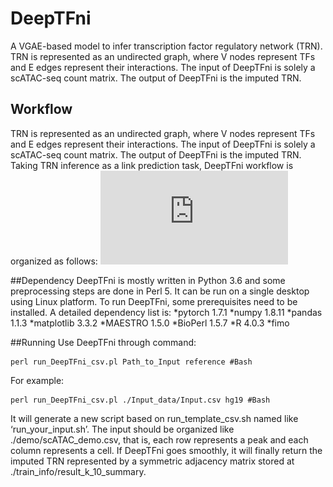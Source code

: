 # DeepTFni
A VGAE-based model to infer transcription factor regulatory network (TRN).
TRN is represented as an undirected graph, where V nodes represent TFs and 
E edges represent their interactions. The input of DeepTFni is solely a scATAC-seq
count matrix. The output of DeepTFni is the imputed TRN.

## Workflow
TRN is represented as an undirected graph, where V nodes represent TFs and 
E edges represent their interactions. The input of DeepTFni is solely a scATAC-seq
count matrix. The output of DeepTFni is the imputed TRN. Taking TRN inference as a link prediction task, DeepTFni workflow is organized as follows:
![](https://github.com/sunyolo/DeepTFni/blob/main/data_resource/DeepTFni%20workflow.pdf)

##Dependency
DeepTFni is mostly written in Python 3.6 and some preprocessing steps are done in Perl 5. It can be run on a single desktop using Linux platform. To run DeepTFni, some prerequisites need to be installed. A detailed dependency list is:
*pytorch 1.7.1
*numpy 1.8.11
*pandas 1.1.3
*matplotlib 3.3.2
*MAESTRO 1.5.0
*BioPerl 1.5.7
*R 4.0.3
*fimo

##Running
Use DeepTFni through command:
```
perl run_DeepTFni_csv.pl Path_to_Input reference #Bash
``` 
For example:
```
perl run_DeepTFni_csv.pl ./Input_data/Input.csv hg19 #Bash
``` 
It will generate a new script based on run_template_csv.sh named like ‘run_your_input.sh’. 
The input should be organized like ./demo/scATAC_demo.csv, that is, each row represents a peak and each column represents a cell. If DeepTFni goes smoothly, it will finally return the imputed TRN represented by a symmetric adjacency matrix stored at ./train_info/result_k_10_summary. 
